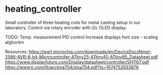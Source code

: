 # heating_controller
Small controller of three heating coils for metal casting setup in our laboratory. Control via rotary encoder with i2c OLED display.

TODO:
Temp. measurement
PID control
Increase displays font size - scaling alghoritm

Resources:
https://ww1.microchip.com/downloads/en/DeviceDoc/Atmel-2586-AVR-8-bit-Microcontroller-ATtiny25-ATtiny45-ATtiny85_Datasheet.pdf
https://www.displayfuture.com/Display/datasheet/controller/SH1107.pdf
https://www.ti.com/lit/an/slva704/slva704.pdf?ts=1674752933876
